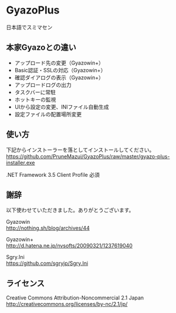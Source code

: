 # GyazoPlus

日本語でスミマセン

## 本家Gyazoとの違い

* アップロード先の変更（Gyazowin+）
* Basic認証・SSLの対応（Gyazowin+）
* 確認ダイアログの表示（Gyazowin+）
* アップロードログの出力
* タスクバーに常駐
* ホットキーの監視
* UIから設定の変更、INIファイル自動生成
* 設定ファイルの配置場所変更

## 使い方

下記からインストーラーを落としてインストールしてください。  
https://github.com/PruneMazui/GyazoPlus/raw/master/gyazo-plus-installer.exe

.NET Framework 3.5 Client Profile 必須

## 謝辞

以下使わせていただきました。ありがとうございます。

Gyazowin  
http://nothing.sh/blog/archives/44

Gyazowin+  
http://d.hatena.ne.jp/nvsofts/20090321/1237619040

Sgry.Ini  
https://github.com/sgryjp/Sgry.Ini

## ライセンス

Creative Commons Attribution-Noncommercial 2.1 Japan  
http://creativecommons.org/licenses/by-nc/2.1/jp/

